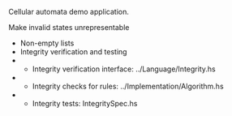 Cellular automata demo application.


Make invalid states unrepresentable
- Non-empty lists
- Integrity verification and testing
- - Integrity verification interface: ../Language/Integrity.hs
- - Integrity checks for rules: ../Implementation/Algorithm.hs
- - Integrity tests: IntegritySpec.hs
